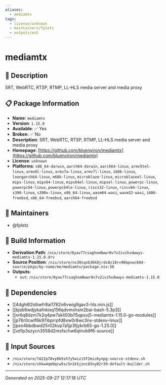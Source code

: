 ```yaml
---
aliases:
  - mediamtx
tags:
  - license/unknown
  - maintainers/fpletz
  - outputs/out
---
```


# mediamtx

## 📝 Description

SRT, WebRTC, RTSP, RTMP, LL-HLS media server and media proxy

## 📋 Package Information

- **Name**: `mediamtx`
- **Version**: `1.15.0`
- **Available**: ✅ Yes
- **Broken**: ✅ No
- **Description**: SRT, WebRTC, RTSP, RTMP, LL-HLS media server and media proxy
- **Homepage**: [https://github.com/bluenviron/mediamtx](https://github.com/bluenviron/mediamtx)
- **License**: `unknown`
- **Platforms**: `x86_64-darwin`, `aarch64-darwin`, `aarch64-linux`, `armv5tel-linux`, `armv6l-linux`, `armv7a-linux`, `armv7l-linux`, `i686-linux`, `loongarch64-linux`, `m68k-linux`, `microblaze-linux`, `microblazeel-linux`, `mips-linux`, `mips64-linux`, `mips64el-linux`, `mipsel-linux`, `powerpc-linux`, `powerpc64-linux`, `powerpc64le-linux`, `riscv32-linux`, `riscv64-linux`, `s390-linux`, `s390x-linux`, `x86_64-linux`, `wasm64-wasi`, `wasm32-wasi`, `i686-freebsd`, `x86_64-freebsd`, `aarch64-freebsd`
## 👥 Maintainers

- @fpletz


## 🔧 Build Information

- **Derivation Path**: `/nix/store/0yav77csaghxm0wwr0v7v2ivihvdwwys-mediamtx-1.15.0.drv`
- **Source Position**: `/nix/store/ns30sqxb36k8jrds8z18rv96bpnwc60d-source/pkgs/by-name/me/mediamtx/package.nix:56`
- **Outputs**:
  - `out`:  `/nix/store/0yav77csaghxm0wwr0v7v2ivihvdwwys-mediamtx-1.15.0`

## 🔗 Dependencies

- [[4dgh8l2idiiwfr8ai1782n6vwig9gav3-hls.min.js]]
- [[bjsb6wdjykafnkixq156qdvmxhsm2bai-bash-5.3p3]]
- [[nr6q8dzm7k2q4pw7skli50bi15qpsvj5-mediamtx-1.15.0-go-modules]]
- [[p76r0cwlf6k97ibprrpfd8xw0r8wc3nx-stdenv-linux]]
- [[pxn4bbdbwd25r02kvp7a1jp3fjykrb65-go-1.25.0]]
- [[vd1p3szycn3558d2msfschw6qlnvb9f6-source]]

## 📁 Input Sources

- `/nix/store/l622p70vy8k5sh7y5wizi5f2mic6ynpg-source-stdenv.sh`
- `/nix/store/shkw4qm9qcw5sc5n1k5jznc83ny02r39-default-builder.sh`

---
*Generated on 2025-09-27 12:17:18 UTC*
